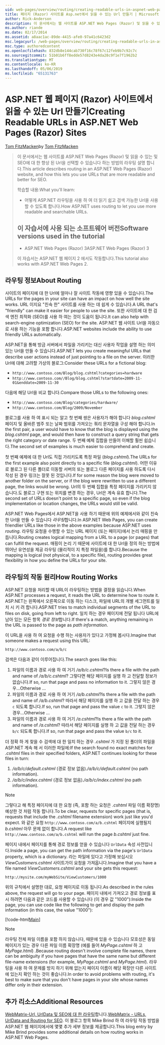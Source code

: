 ```yaml
---
uid: web-pages/overview/routing/creating-readable-urls-in-aspnet-web-pages-sites
title: 페이지 (Razor) 사이트를 Asp.net에서 읽을 수 있는 Url 만들기 | Microsoft Docs
author: Rick-Anderson
description: 이 문서에서는 웹 사이트를 ASP.NET Web Pages (Razor) 및 읽을 수 있는 및 SEO에 대 한 향상 된 Url을 선택할 수 있습니다 하는 방법의 라우팅 설명 합니다. 하겠습니다...
ms.author: riande
ms.date: 02/17/2014
ms.assetid: a8aac1ac-89de-4415-afe0-97a41c6423d2
msc.legacyurl: /web-pages/overview/routing/creating-readable-urls-in-aspnet-web-pages-sites
msc.type: authoredcontent
ms.openlocfilehash: 832db8e144cab730f16c78f67c12feb9b7c92c7c
ms.sourcegitcommit: 51b01b6ff8edde57d8243e4da28c9f1e7f1962b2
ms.translationtype: MT
ms.contentlocale: ko-KR
ms.lasthandoff: 05/06/2019
ms.locfileid: "65131763"
---
```

# <a name="creating-readable-urls-in-aspnet-web-pages-razor-sites"></a><span data-ttu-id="e04a1-104">ASP.NET 웹 페이지 (Razor) 사이트에서 읽을 수 있는 Url 만들기</span><span class="sxs-lookup"><span data-stu-id="e04a1-104">Creating Readable URLs in ASP.NET Web Pages (Razor) Sites</span></span>

<span data-ttu-id="e04a1-105">[Tom FitzMacken](https://github.com/tfitzmac)</span><span class="sxs-lookup"><span data-stu-id="e04a1-105">by [Tom FitzMacken](https://github.com/tfitzmac)</span></span>

> <span data-ttu-id="e04a1-106">이 문서에서는 웹 사이트를 ASP.NET Web Pages (Razor) 및 읽을 수 있는 및 SEO에 대 한 향상 된 Url을 선택할 수 있습니다 하는 방법의 라우팅 설명 합니다.</span><span class="sxs-lookup"><span data-stu-id="e04a1-106">This article describes routing in an ASP.NET Web Pages (Razor) website, and how this lets you use URLs that are more readable and better for SEO.</span></span>
> 
> <span data-ttu-id="e04a1-107">학습할 내용:</span><span class="sxs-lookup"><span data-stu-id="e04a1-107">What you'll learn:</span></span>
> 
> - <span data-ttu-id="e04a1-108">어떻게 ASP.NET 라우팅을 사용 하 여 더 읽기 쉽고 검색 가능한 Url을 사용할 수 있도록 합니다.</span><span class="sxs-lookup"><span data-stu-id="e04a1-108">How ASP.NET uses routing to let you use more readable and searchable URLs.</span></span>
>   
> 
> ## <a name="software-versions-used-in-the-tutorial"></a><span data-ttu-id="e04a1-109">이 자습서에 사용 되는 소프트웨어 버전</span><span class="sxs-lookup"><span data-stu-id="e04a1-109">Software versions used in the tutorial</span></span>
> 
> 
> - <span data-ttu-id="e04a1-110">ASP.NET Web Pages (Razor) 3</span><span class="sxs-lookup"><span data-stu-id="e04a1-110">ASP.NET Web Pages (Razor) 3</span></span>
>   
> 
> <span data-ttu-id="e04a1-111">이 자습서는 ASP.NET 웹 페이지 2 에서도 작동합니다.</span><span class="sxs-lookup"><span data-stu-id="e04a1-111">This tutorial also works with ASP.NET Web Pages 2.</span></span>

## <a name="about-routing"></a><span data-ttu-id="e04a1-112">라우팅 정보</span><span class="sxs-lookup"><span data-stu-id="e04a1-112">About Routing</span></span>

<span data-ttu-id="e04a1-113">사이트의 페이지에 대 한 Url에 얼마나 잘 사이트 작동에 영향 있을 수 있습니다.</span><span class="sxs-lookup"><span data-stu-id="e04a1-113">The URLs for the pages in your site can have an impact on how well the site works.</span></span> <span data-ttu-id="e04a1-114">URL 이지요 &quot;친숙 한&quot; 사이트를 사용 하는 데 쉽게 수 있습니다.</span><span class="sxs-lookup"><span data-stu-id="e04a1-114">A URL that's &quot;friendly&quot; can make it easier for people to use the site.</span></span> <span data-ttu-id="e04a1-115">또한 사이트에 대 한 검색 엔진 최적화 (SEO)를 사용 하 여는 것이 도움이 됩니다.</span><span class="sxs-lookup"><span data-stu-id="e04a1-115">It can also help with search-engine optimization (SEO) for the site.</span></span> <span data-ttu-id="e04a1-116">ASP.NET 웹 사이트 Url을 자동으로 사용 하는 기능을 포함 합니다.</span><span class="sxs-lookup"><span data-stu-id="e04a1-116">ASP.NET websites include the ability to use friendly URLs automatically.</span></span>

<span data-ttu-id="e04a1-117">ASP.NET을 통해 방금 서버에서 파일을 가리키는 대신 사용자 작업을 설명 하는 의미 있는 Url을 만들 수 있습니다.</span><span class="sxs-lookup"><span data-stu-id="e04a1-117">ASP.NET lets you create meaningful URLs that describe user actions instead of just pointing to a file on the server.</span></span> <span data-ttu-id="e04a1-118">이러한 Url에 대해 고려할 가상의 블로그:</span><span class="sxs-lookup"><span data-stu-id="e04a1-118">Consider these URLs for a fictional blog:</span></span>

- `http://www.contoso.com/Blog/blog.cshtml?categories=hardware`
- `http://www.contoso.com//Blog/blog.cshtml?startdate=2009-11-01&enddate=2009-11-30`

<span data-ttu-id="e04a1-119">다음에 해당 Url을 비교 합니다.</span><span class="sxs-lookup"><span data-stu-id="e04a1-119">Compare those URLs to the following ones:</span></span>

- `http://www.contoso.com/Blog/categories/hardware/`
- `http://www.contoso.com/Blog/2009/November`

<span data-ttu-id="e04a1-120">블로그를 사용 하 여 표시 되는 알고 첫 번째 쌍은 사용자가 해야 합니다 *blog.cshtml* 페이지 및 올바른 범주 또는 날짜 범위를 가져오는 쿼리 문자열을 구성 해야 합니다.</span><span class="sxs-lookup"><span data-stu-id="e04a1-120">In the first pair, a user would have to know that the blog is displayed using the *blog.cshtml* page, and would then have to construct a query string that gets the right category or date range.</span></span> <span data-ttu-id="e04a1-121">두 번째 예제 집합을 만들어 이해할 훨씬 쉽습니다.</span><span class="sxs-lookup"><span data-stu-id="e04a1-121">The second set of examples is much easier to comprehend and create.</span></span>

<span data-ttu-id="e04a1-122">첫 번째 예제에 대 한 Url도 직접 가리키도록 특정 파일 (*blog.cshtml*).</span><span class="sxs-lookup"><span data-stu-id="e04a1-122">The URLs for the first example also point directly to a specific file (*blog.cshtml*).</span></span> <span data-ttu-id="e04a1-123">어떤 이유로 블로그 된 다른 폴더로 이동할 서버의 또는 블로그 다른 페이지를 사용 하도록 다시 작성 된 경우 링크는 잘못 된 것입니다.</span><span class="sxs-lookup"><span data-stu-id="e04a1-123">If for some reason the blog were moved to another folder on the server, or if the blog were rewritten to use a different page, the links would be wrong.</span></span> <span data-ttu-id="e04a1-124">Url의 두 번째 집합을 특정 페이지를 가리키지 않습니다.도 블로그 구현 또는 위치를 변경 하는 경우, Url은 계속 유효 합니다.</span><span class="sxs-lookup"><span data-stu-id="e04a1-124">The second set of URLs doesn't point to a specific page, so even if the blog implementation or location changes, the URLs would still be valid.</span></span>

<span data-ttu-id="e04a1-125">ASP.NET Web Pages에서 ASP.NET을 사용 하기 때문에 위의 예제에서와 같이 친숙 한 Url을 만들 수 있습니다 *라우팅*합니다.</span><span class="sxs-lookup"><span data-stu-id="e04a1-125">In ASP.NET Web Pages, you can create friendlier URLs like those in the above examples because ASP.NET uses *routing*.</span></span> <span data-ttu-id="e04a1-126">라우팅 요청을 수행할 수 있는 URL 페이지 (또는 페이지)에서 논리 매핑을 만듭니다.</span><span class="sxs-lookup"><span data-stu-id="e04a1-126">Routing creates logical mapping from a URL to a page (or pages) that can fulfill the request.</span></span> <span data-ttu-id="e04a1-127">매핑이 논리 기 때문에 사이트에 대 한 Url을 정의 하는 방법에 뛰어난 유연성을 제공 라우팅 (물리적이 지 특정 파일을)를 합니다.</span><span class="sxs-lookup"><span data-stu-id="e04a1-127">Because the mapping is logical (not physical, to a specific file), routing provides great flexibility in how you define the URLs for your site.</span></span>

## <a name="how-routing-works"></a><span data-ttu-id="e04a1-128">라우팅의 작동 원리</span><span class="sxs-lookup"><span data-stu-id="e04a1-128">How Routing Works</span></span>

<span data-ttu-id="e04a1-129">ASP.NET 요청을 처리할 때 URL이 라우팅하는 방법을 결정을 읽습니다.</span><span class="sxs-lookup"><span data-stu-id="e04a1-129">When ASP.NET processes a request, it reads the URL to determine how to route it.</span></span> <span data-ttu-id="e04a1-130">ASP.NET는 왼쪽에서 오른쪽으로 이동 하는 디스크, 파일에 URL의 개별 세그먼트를 일치 시 키 려 합니다.</span><span class="sxs-lookup"><span data-stu-id="e04a1-130">ASP.NET tries to match individual segments of the URL to files on disk, going from left to right.</span></span> <span data-ttu-id="e04a1-131">일치 하는 경우 페이지에 전달 됩니다 URL에 남아 있는 모든 항목 *경로 정보*합니다.</span><span class="sxs-lookup"><span data-stu-id="e04a1-131">If there's a match, anything remaining in the URL is passed to the page as *path information*.</span></span>

<span data-ttu-id="e04a1-132">이 URL을 사용 하 여 요청을 수행 하는 사용자가 있다고 가정해 봅시다.</span><span class="sxs-lookup"><span data-stu-id="e04a1-132">Imagine that someone makes a request using this URL:</span></span>

`http://www.contoso.com/a/b/c`

<span data-ttu-id="e04a1-133">검색은 다음과 같이 이루어집니다.</span><span class="sxs-lookup"><span data-stu-id="e04a1-133">The search goes like this:</span></span>

1. <span data-ttu-id="e04a1-134">파일의 이름과 경로 사용 하 여 거기 */a/b/c.cshtml*?</span><span class="sxs-lookup"><span data-stu-id="e04a1-134">Is there a file with the path and name of */a/b/c.cshtml*?</span></span> <span data-ttu-id="e04a1-135">그렇다면 해당 페이지를 실행 하 고 전달할 정보가 없습니다.</span><span class="sxs-lookup"><span data-stu-id="e04a1-135">If so, run that page and pass no information to it.</span></span> <span data-ttu-id="e04a1-136">그렇지 않은 경우...</span><span class="sxs-lookup"><span data-stu-id="e04a1-136">Otherwise ...</span></span>
2. <span data-ttu-id="e04a1-137">파일의 이름과 경로 사용 하 여 거기 */a/b.cshtml*?</span><span class="sxs-lookup"><span data-stu-id="e04a1-137">Is there a file with the path and name of */a/b.cshtml*?</span></span> <span data-ttu-id="e04a1-138">따라서 해당 페이지를 실행 하 고 값을 전달 하는 경우 `c` 되도록 합니다.</span><span class="sxs-lookup"><span data-stu-id="e04a1-138">If so, run that page and pass the value `c` to it.</span></span> <span data-ttu-id="e04a1-139">그렇지 않은 경우...</span><span class="sxs-lookup"><span data-stu-id="e04a1-139">Otherwise …</span></span>
3. <span data-ttu-id="e04a1-140">파일의 이름과 경로 사용 하 여 거기 */a.cshtml*?</span><span class="sxs-lookup"><span data-stu-id="e04a1-140">Is there a file with the path and name of */a.cshtml*?</span></span> <span data-ttu-id="e04a1-141">따라서 해당 페이지를 실행 하 고 값을 전달 하는 경우 `b/c` 되도록 합니다.</span><span class="sxs-lookup"><span data-stu-id="e04a1-141">If so, run that page and pass the value `b/c` to it.</span></span>

<span data-ttu-id="e04a1-142">더 정확 하 게 찾을 수 검색에 대 한 일치 하는 경우 *.cshtml* 가 지정 된 폴더의 파일을 ASP.NET 계속 해 서 이러한 파일에:</span><span class="sxs-lookup"><span data-stu-id="e04a1-142">If the search found no exact matches for *.cshtml* files in their specified folders, ASP.NET continues looking for these files in turn:</span></span>

1. <span data-ttu-id="e04a1-143">*/a/b/c/default.cshtml* (경로 정보 없음).</span><span class="sxs-lookup"><span data-stu-id="e04a1-143">*/a/b/c/default.cshtml* (no path information).</span></span>
2. <span data-ttu-id="e04a1-144">*/a/b/c/index.cshtml* (경로 정보 없음).</span><span class="sxs-lookup"><span data-stu-id="e04a1-144">*/a/b/c/index.cshtml* (no path information).</span></span>

> [!NOTE]
> <span data-ttu-id="e04a1-145">그렇다고 해 특정 페이지에 대 한 요청 (즉, 포함 하는 요청은 *.cshtml* 파일 이름 확장명) 예상한 것 처럼 작동 합니다.</span><span class="sxs-lookup"><span data-stu-id="e04a1-145">To be clear, requests for specific pages (that is, requests that include the *.cshtml* filename extension) work just like you'd expect.</span></span> <span data-ttu-id="e04a1-146">와 같은 요청 `http://www.contoso.com/a/b.cshtml` 페이지에 실행될지 *b.cshtml* 아무 문제 없이 합니다.</span><span class="sxs-lookup"><span data-stu-id="e04a1-146">A request like `http://www.contoso.com/a/b.cshtml` will run the page *b.cshtml* just fine.</span></span>

<span data-ttu-id="e04a1-147">페이지 내에서 페이지를 통해 경로 정보를 얻을 수 있습니다 `UrlData` 속성 사전입니다.</span><span class="sxs-lookup"><span data-stu-id="e04a1-147">Inside a page, you can get the path information via the page's `UrlData` property, which is a dictionary.</span></span> <span data-ttu-id="e04a1-148">라는 파일에 있다고 가정해 보십시오 *ViewCustomers.cshtml* 사이트가이 요청을 가져옵니다.</span><span class="sxs-lookup"><span data-stu-id="e04a1-148">Imagine that you have a file named *ViewCustomers.cshtml* and your site gets this request:</span></span>

`http://mysite.com/myWebSite/ViewCustomers/1000`

<span data-ttu-id="e04a1-149">위의 규칙에서 설명한 대로, 요청 페이지로 이동 됩니다.</span><span class="sxs-lookup"><span data-stu-id="e04a1-149">As described in the rules above, the request will go to your page.</span></span> <span data-ttu-id="e04a1-150">페이지 내에서 가져오고 경로 정보를 표시 하려면 다음과 같은 코드를 사용할 수 있습니다 (이 경우 값 &quot;1000&quot;):</span><span class="sxs-lookup"><span data-stu-id="e04a1-150">Inside the page, you can use code like the following to get and display the path information (in this case, the value &quot;1000&quot;):</span></span>

[!code-html[Main](creating-readable-urls-in-aspnet-web-pages-sites/samples/sample1.html)]

> [!NOTE]
> <span data-ttu-id="e04a1-151">라우팅 전체 파일 이름을 포함 하지 않습니다, 때문에 있을 수 있습니다 모호성은 동일 페이지가 있는 경우 다른 파일 이름 확장명 (예를 들어 *MyPage.cshtml* 하 고 *MyPage.html*) .</span><span class="sxs-lookup"><span data-stu-id="e04a1-151">Because routing doesn't involve complete file names, there can be ambiguity if you have pages that have the same name but different file-name extensions (for example, *MyPage.cshtml* and *MyPage.html*).</span></span> <span data-ttu-id="e04a1-152">라우팅을 사용 하 여 문제를 방지 하기 위해 없는지 페이지 이름이 해당 확장만 다른 사이트에 있는지 확인 하는 것이 좋습니다.</span><span class="sxs-lookup"><span data-stu-id="e04a1-152">In order to avoid problems with routing, it's best to make sure that you don't have pages in your site whose names differ only in their extension.</span></span>

<a id="Additional_Resources"></a>
## <a name="additional-resources"></a><span data-ttu-id="e04a1-153">추가 리소스</span><span class="sxs-lookup"><span data-stu-id="e04a1-153">Additional Resources</span></span>

<span data-ttu-id="e04a1-154">[WebMatrix-Url, UrlData 및 SEO에 대 한 라우팅](http://www.mikesdotnetting.com/Article/165/WebMatrix-URLs-UrlData-and-Routing-for-SEO)합니다.</span><span class="sxs-lookup"><span data-stu-id="e04a1-154">[WebMatrix - URLs, UrlData and Routing for SEO](http://www.mikesdotnetting.com/Article/165/WebMatrix-URLs-UrlData-and-Routing-for-SEO).</span></span> <span data-ttu-id="e04a1-155">이 블로그 항목 Mike Brind 하 여 라우팅 작동 방법을 ASP.NET 웹 페이지에서에 몇몇 추가 세부 정보를 제공합니다.</span><span class="sxs-lookup"><span data-stu-id="e04a1-155">This blog entry by Mike Brind provides some additional details on how routing works in ASP.NET Web Pages.</span></span>

